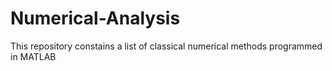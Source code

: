 # Numerical-Analysis
This repository constains a list of classical numerical methods programmed in MATLAB
